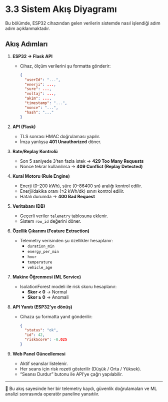 # 3.3 Sistem Akış Diyagramı

Bu bölümde, ESP32 cihazından gelen verilerin sistemde nasıl işlendiği adım adım açıklanmaktadır.

## Akış Adımları

1. **ESP32 → Flask API**  
   - Cihaz, ölçüm verilerini şu formatta gönderir:  
     ```json
     {
       "userId": "...",
       "enerji": ...,
       "sure": ...,
       "voltaj": ...,
       "akim": ...,
       "timestamp": "...",
       "nonce": "...",
       "hash": "..."
     }
     ```

2. **API (Flask)**  
   - TLS sonrası HMAC doğrulaması yapılır.  
   - İmza yanlışsa **401 Unauthorized** döner.  

3. **Rate/Replay Kontrolü**  
   - Son 5 saniyede 3’ten fazla istek → **429 Too Many Requests**  
   - Nonce tekrar kullanılırsa → **409 Conflict (Replay Detected)**  

4. **Kural Motoru (Rule Engine)**  
   - Enerji (0–200 kWh), süre (0–86400 sn) aralığı kontrol edilir.  
   - Enerji/dakika oranı (≤2 kWh/dk) sınırı kontrol edilir.  
   - Hatalı durumda → **400 Bad Request**  

5. **Veritabanı (DB)**  
   - Geçerli veriler `telemetry` tablosuna eklenir.  
   - Sistem `row_id` değerini döner.  

6. **Özellik Çıkarımı (Feature Extraction)**  
   - Telemetry verisinden şu özellikler hesaplanır:  
     - `duration_min`  
     - `energy_per_min`  
     - `hour`  
     - `temperature`  
     - `vehicle_age`  

7. **Makine Öğrenmesi (ML Service)**  
   - IsolationForest modeli ile risk skoru hesaplanır:  
     - **Skor < 0** → Normal  
     - **Skor ≥ 0** → Anomali  

8. **API Yanıtı (ESP32’ye dönüş)**  
   - Cihaza şu formatta yanıt gönderilir:  
     ```json
     {
       "status": "ok",
       "id": 42,
       "riskScore": -0.025
     }
     ```

9. **Web Panel Güncellemesi**  
   - Aktif seanslar listelenir.  
   - Her seans için risk rozeti gösterilir (Düşük / Orta / Yüksek).  
   - “Seansı Durdur” butonu ile API’ye çağrı yapılabilir.  

---

📌 Bu akış sayesinde her bir telemetry kaydı, güvenlik doğrulamaları ve ML analizi sonrasında operatör paneline yansıtılır.
